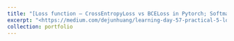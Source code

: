 ```yaml
---
title: "[Loss function — CrossEntropyLoss vs BCELoss in Pytorch; Softmax vs sigmoid; Loss calculation](https://medium.com/dejunhuang/learning-day-57-practical-5-loss-function-crossentropyloss-vs-bceloss-in-pytorch-softmax-vs-bd866c8a0d23)"
excerpt: "<https://medium.com/dejunhuang/learning-day-57-practical-5-loss-function-crossentropyloss-vs-bceloss-in-pytorch-softmax-vs-bd866c8a0d23" width="100%" height="500px"></iframe><br/>"
collection: portfolio
---
```

